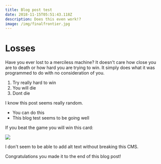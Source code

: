 ```yaml
---
title: Blog post test
date: 2018-11-15T05:51:43.118Z
description: Does this even work!?
image: /img/finalfrontier.jpg
---
```

# Losses

Have you ever lost to a merciless machine? It doesn't care how close you are to death or how hard you are trying to win. It simply does what it was programmed to do with no consideration of you.



1. Try really hard to win
2. You will die
3. Dont die

I know this post seems really random.

* You can do this
* This blog test seems to be going well

If you beat the game you will win this card:

![](/img/blackpanthercardv3.png)

I don't seem to be able to add alt text without breaking this CMS.

Congratulations you made it to the end of this blog post!
